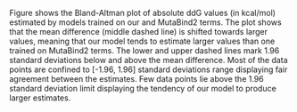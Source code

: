 Figure shows the Bland-Altman plot of absolute ddG values (in kcal/mol) estimated by models trained on our and MutaBind2 terms.
The plot shows that the mean difference (middle dashed line) is shifted towards larger values, meaning that our model tends to estimate larger values than one trained on MutaBind2 terms.
The lower and upper dashed lines mark 1.96 standard deviations below and above the mean difference.
Most of the data points are confined to [-1.96, 1.96] standard deviations range displaying fair agreement between the estimates.
Few data points lie above the 1.96 standard deviation limit displaying the tendency of our model to produce larger estimates.
